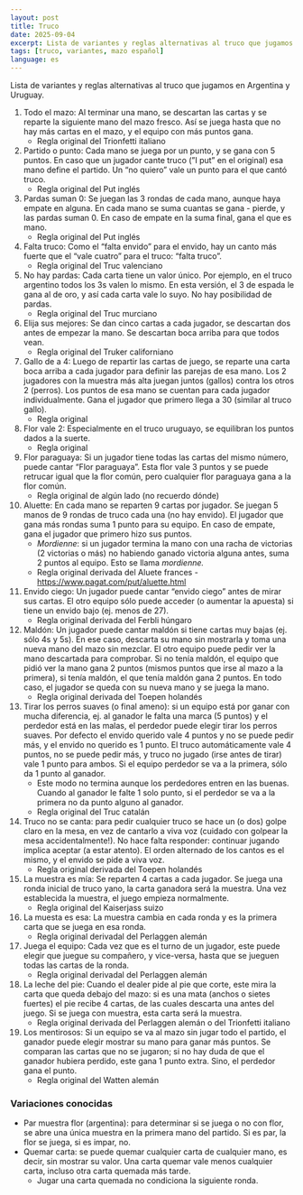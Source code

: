 ```yaml
---
layout: post
title: Truco
date: 2025-09-04
excerpt: Lista de variantes y reglas alternativas al truco que jugamos en Argentina y Uruguay.
tags: [truco, variantes, mazo español]
language: es
---
```


Lista de variantes y reglas alternativas al truco que jugamos en Argentina y Uruguay.

1. Todo el mazo: Al terminar una mano, se descartan las cartas y se reparte la siguiente mano del mazo fresco. Así se juega hasta que no hay más cartas en el mazo, y el equipo con más puntos gana.
    - Regla original del Trionfetti italiano
2. Partido o punto: Cada mano se juega por un punto, y se gana con 5 puntos. En caso que un jugador cante truco (”I put” en el original) esa mano define el partido. Un “no quiero” vale un punto para el que cantó truco.
    - Regla original del Put inglés
3. Pardas suman 0: Se juegan las 3 rondas de cada mano, aunque haya empate en alguna. En cada mano se suma cuantas se gana - pierde, y las pardas suman 0. En caso de empate en la suma final, gana el que es mano.
    - Regla original del Put inglés
4. Falta truco: Como el “falta envido” para el envido, hay un canto más fuerte que el “vale cuatro” para el truco: “falta truco”.
    - Regla original del Truc valenciano
5. No hay pardas: Cada carta tiene un valor único. Por ejemplo, en el truco argentino todos los 3s valen lo mismo. En esta versión, el 3 de espada le gana al de oro, y así cada carta vale lo suyo. No hay posibilidad de pardas.
    - Regla original del Truc murciano
6. Elija sus mejores: Se dan cinco cartas a cada jugador, se descartan dos antes de empezar la mano. Se descartan boca arriba para que todos vean.
    - Regla original del Truker californiano
7. Gallo de a 4: Luego de repartir las cartas de juego, se reparte una carta boca arriba a cada jugador para definir las parejas de esa mano. Los 2 jugadores con la muestra más alta juegan juntos (gallos) contra los otros 2 (perros). Los puntos de esa mano se cuentan para cada jugador individualmente. Gana el jugador que primero llega a 30 (similar al truco gallo).
    - Regla original
8. Flor vale 2: Especialmente en el truco uruguayo, se equilibran los puntos dados a la suerte.
    - Regla original
9. Flor paraguaya: Si un jugador tiene todas las cartas del mismo número, puede cantar “Flor paraguaya”. Esta flor vale 3 puntos y se puede retrucar igual que la flor común, pero cualquier flor paraguaya gana a la flor común.
    - Regla original de algún lado (no recuerdo dónde)
10. Aluette: En cada mano se reparten 9 cartas por jugador. Se juegan 5 manos de 9 rondas de truco cada una (no hay envido). El jugador que gana más rondas suma 1 punto para su equipo. En caso de empate, gana el jugador que primero hizo sus puntos.
    - *Mordienne*: si un jugador termina la mano con una racha de victorias (2 victorias o más) no habiendo ganado victoria alguna antes, suma 2 puntos al equipo. Esto se llama *mordienne.*
    - Regla original derivada del Aluete frances - https://www.pagat.com/put/aluette.html
11. Envido ciego: Un jugador puede cantar “envido ciego” antes de mirar sus cartas. El otro equipo sólo puede acceder (o aumentar la apuesta) si tiene un envido bajo (ej. menos de 27).
    - Regla original derivada del Ferbli húngaro
12. Maldón: Un jugador puede cantar maldón si tiene cartas muy bajas (ej. sólo 4s y 5s). En ese caso, descarta su mano sin mostrarla y toma una nueva mano del mazo sin mezclar. El otro equipo puede pedir ver la mano descartada para comprobar. Si no tenía maldón, el equipo que pidió ver la mano gana 2 puntos (mismos puntos que irse al mazo a la primera), si tenía maldón, el que tenía maldón gana 2 puntos. En todo caso, el jugador se queda con su nueva mano y se juega la mano.
    - Regla original derivada del Toepen holandés
13. Tirar los perros suaves (o final ameno): si un equipo está por ganar con mucha diferencia, ej. al ganador le falta una marca (5 puntos) y el perdedor está en las malas, el perdedor puede elegir tirar los perros suaves. Por defecto el envido querido vale 4 puntos y no se puede pedir más, y el envido no querido es 1 punto. El truco automáticamente vale 4 puntos, no se puede pedir más, y truco no jugado (irse antes de tirar) vale 1 punto para ambos. Si el equipo perdedor se va a la primera, sólo da 1 punto al ganador. 
    - Este modo no termina aunque los perdedores entren en las buenas. Cuando al ganador le falte 1 solo punto, si el perdedor se va a la primera no da punto alguno al ganador.
    - Regla original del Truc catalán
14. Truco no se canta: para pedir cualquier truco se hace un (o dos) golpe claro en la mesa, en vez de cantarlo a viva voz (cuidado con golpear la mesa accidentalmente!). No hace falta responder: continuar jugando implica aceptar (a estar atento). El orden alternado de los cantos es el mismo, y el envido se pide a viva voz.
    - Regla original derivada del Toepen holandés
15. La muestra es mía: Se reparten 4 cartas a cada jugador. Se juega una ronda inicial de truco yano, la carta ganadora será la muestra. Una vez establecida la muestra, el juego empieza normalmente.
    - Regla original del Kaiserjass suizo
16. La muesta es esa: La muestra cambia en cada ronda y es la primera carta que se juega en esa ronda.
    - Regla original derivadal del Perlaggen alemán
17. Juega el equipo: Cada vez que es el turno de un jugador, este puede elegir que juegue su compañero, y vice-versa, hasta que se jueguen todas las cartas de la ronda.
    - Regla original derivadal del Perlaggen alemán
18. La leche del pie: Cuando el dealer pide al pie que corte, este mira la carta que queda debajo del mazo: si es una mata (anchos o sietes fuertes) el pie recibe 4 cartas, de las cuales descarta una antes del juego. Si se juega con muestra, esta carta será la muestra.
    - Regla original derivada del Perlaggen alemán o del Trionfetti italiano
19. Los mentirosos: Si un equipo se va al mazo sin jugar todo el partido, el ganador puede elegir mostrar su mano para ganar más puntos. Se comparan las cartas que no se jugaron; si no hay duda de que el ganador hubiera perdido, este gana 1 punto extra. Sino, el perdedor gana el punto.
    - Regla original del Watten alemán

### Variaciones conocidas

- Par muestra flor (argentina): para determinar si se juega o no con flor, se abre una única muestra en la primera mano del partido. Si es par, la flor se juega, si es impar, no.
- Quemar carta: se puede quemar cualquier carta de cualquier mano, es decir, sin mostrar su valor. Una carta quemar vale menos cualquier carta, incluso otra carta quemada más tarde.
    - Jugar una carta quemada no condiciona la siguiente ronda.